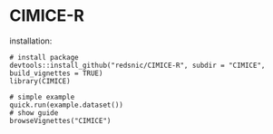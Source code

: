 # CIMICE-R

installation:

```{R}
# install package
devtools::install_github("redsnic/CIMICE-R", subdir = "CIMICE", build_vignettes = TRUE)
library(CIMICE)

# simple example
quick.run(example.dataset())
# show guide
browseVignettes("CIMICE")
```
